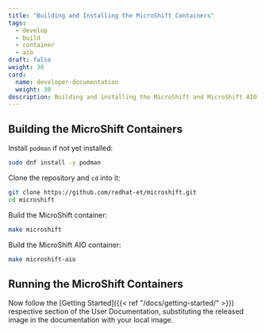 ```yaml
---
title: "Building and Installing the MicroShift Containers"
tags:
  - develop
  - build
  - container
  - aio
draft: false
weight: 30
card:
  name: developer-documentation
  weight: 30
description: Building and installing the MicroShift and MicroShift AIO containers for local development
---
```

## Building the MicroShift Containers

Install `podman` if not yet installed:

```Bash
sudo dnf install -y podman
```

Clone the repository and `cd` into it:

```Bash
git clone https://github.com/redhat-et/microshift.git
cd microshift
```

Build the MicroShift container:

```Bash
make microshift
```

Build the MicroShift AIO container:

```Bash
make microshift-aio
```

## Running the MicroShift Containers

Now follow the [Getting Started]({{< ref "/docs/getting-started/" >}}) respective section of the User Documentation, substituting the released image in the documentation with your local image.
